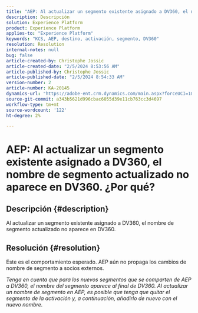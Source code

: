 ```yaml
---
title: "AEP: Al actualizar un segmento existente asignado a DV360, el nombre de segmento actualizado no aparece en DV360 - ¿Por qué?"
description: Descripción
solution: Experience Platform
product: Experience Platform
applies-to: "Experience Platform"
keywords: "KCS, AEP, destino, activación, segmento, DV360"
resolution: Resolution
internal-notes: null
bug: false
article-created-by: Christophe Jossic
article-created-date: "2/5/2024 8:53:56 AM"
article-published-by: Christophe Jossic
article-published-date: "2/5/2024 8:54:33 AM"
version-number: 2
article-number: KA-20145
dynamics-url: "https://adobe-ent.crm.dynamics.com/main.aspx?forceUCI=1&pagetype=entityrecord&etn=knowledgearticle&id=b7b6ca14-04c4-ee11-9079-6045bd0065b6"
source-git-commit: a343b5621d996cbac6055d39e11cb763cc3d4697
workflow-type: tm+mt
source-wordcount: '122'
ht-degree: 2%

---
```


# AEP: Al actualizar un segmento existente asignado a DV360, el nombre de segmento actualizado no aparece en DV360. ¿Por qué?

## Descripción {#description}

Al actualizar un segmento existente asignado a DV360, el nombre de segmento actualizado no aparece en DV360.

## Resolución {#resolution}


Este es el comportamiento esperado. AEP aún no propaga los cambios de nombre de segmento a socios externos.



*Tenga en cuenta que para los nuevos segmentos que se comparten de AEP a DV360, el nombre del segmento aparece al final de DV360. Al actualizar un nombre de segmento en AEP, es posible que tenga que quitar el segmento de la activación y, a continuación, añadirlo de nuevo con el nuevo nombre.*
